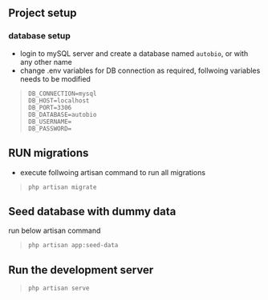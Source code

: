 ## Project setup

### database setup
- login to mySQL server and create a database named `autobio`, or with any other name
- change .env variables for DB connection as required, follwoing variables needs to be modified
> ```
>DB_CONNECTION=mysql
>DB_HOST=localhost
>DB_PORT=3306
>DB_DATABASE=autobio
>DB_USERNAME=
>DB_PASSWORD=

## RUN migrations
- execute follwoing artisan command to run all migrations
>`php artisan migrate`


## Seed database with dummy data
run below artisan command
>`php artisan app:seed-data`


## Run the development server
>`php artisan serve`


